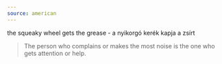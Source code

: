```yaml
---
source: american
---
```

the squeaky wheel gets the grease - a nyikorgó kerék kapja a zsírt

> The person who complains or makes the most noise is the one who gets attention or help.